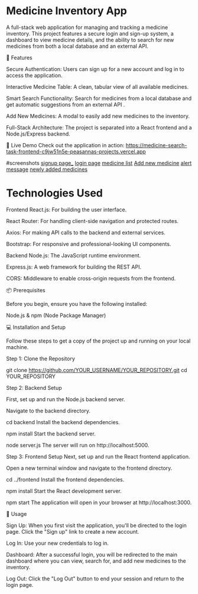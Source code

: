 # Medicine Inventory App
A full-stack web application for managing and tracking a medicine inventory. This project features a secure login and sign-up system, a dashboard to view medicine details, and the ability to search for new medicines from both a local database and an external API.

🚀 Features

Secure Authentication: Users can sign up for a new account and log in to access the application.

Interactive Medicine Table: A clean, tabular view of all available medicines.

Smart Search Functionality: Search for medicines from a local database and get automatic suggestions from an external API .

Add New Medicines: A modal to easily add new medicines to the inventory.

Full-Stack Architecture: The project is separated into a React frontend and a Node.js/Express backend.

🔗 Live Demo
Check out the application in action:
https://medicine-search-task-frontend-c9jw51n5e-peasannas-projects.vercel.app

#screenshots
[signup page_](https://github.com/prasanna-2004/Entrolabs-medicine-list/blob/main/sign-up.png)
[login page](https://github.com/prasanna-2004/Entrolabs-medicine-list/blob/main/login.png)
[ medicine list](https://github.com/prasanna-2004/Entrolabs-medicine-list/blob/main/list%20of%20medicines.png)
[Add new medicine](https://github.com/prasanna-2004/Entrolabs-medicine-list/blob/main/automatic%20suggestions.png)
[alert message](https://github.com/prasanna-2004/Entrolabs-medicine-list/blob/main/new%20medicine%20alert.png)
[newly added medicines](https://github.com/prasanna-2004/Entrolabs-medicine-list/blob/main/added%20medicines.png)

#  Technologies Used
Frontend
React.js: For building the user interface.

React Router: For handling client-side navigation and protected routes.

Axios: For making API calls to the backend and external services.

Bootstrap: For responsive and professional-looking UI components.

Backend
Node.js: The JavaScript runtime environment.

Express.js: A web framework for building the REST API.

CORS: Middleware to enable cross-origin requests from the frontend.

📦 Prerequisites

Before you begin, ensure you have the following installed:

Node.js & npm (Node Package Manager)

💻 Installation and Setup

Follow these steps to get a copy of the project up and running on your local machine.

Step 1: Clone the Repository

git clone https://github.com/YOUR_USERNAME/YOUR_REPOSITORY.git
cd YOUR_REPOSITORY

Step 2: Backend Setup

First, set up and run the Node.js backend server.

Navigate to the backend directory.

cd backend
Install the backend dependencies.

npm install
Start the backend server.

node server.js
The server will run on http://localhost:5000.

Step 3: Frontend Setup
Next, set up and run the React frontend application.

Open a new terminal window and navigate to the frontend directory.

cd ../frontend
Install the frontend dependencies.

npm install
Start the React development server.

npm start
The application will open in your browser at http://localhost:3000.

🚀 Usage

Sign Up: When you first visit the application, you'll be directed to the login page. Click the "Sign up" link to create a new account.

Log In: Use your new credentials to log in.

Dashboard: After a successful login, you will be redirected to the main dashboard where you can view, search for, and add new medicines to the inventory.

Log Out: Click the "Log Out" button to end your session and return to the login page.


